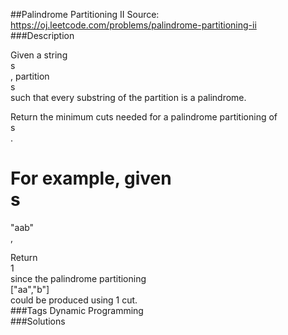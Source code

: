 ##Palindrome Partitioning II
Source: https://oj.leetcode.com/problems/palindrome-partitioning-ii  
###Description

                

Given a string   
s  
, partition   
s  
 such that every substring of the partition is a palindrome.
  

  

Return the minimum cuts needed for a palindrome partitioning of   
s  
.
  

  

For example, given   
s  
 =   
"aab"  
,  

Return   
1  
 since the palindrome partitioning   
["aa","b"]  
 could be produced using 1 cut.  
###Tags
Dynamic Programming  
###Solutions